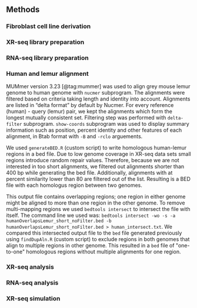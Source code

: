 ## Methods

### Fibroblast cell line derivation

### XR-seq library preparation

### RNA-seq library preparation

### Human and lemur alignment

MUMmer version 3.23 [@tag:mummer] was used to align grey mouse lemur genome to human genome with `nucmer` subprogram. 
The alignments were filtered based on criteria taking length and identity into account.
Alignments are listed in “delta format” by default by Nucmer.
For every reference (human) - query (lemur) pair, we kept the alignments which form the longest mutually consistent set. 
Filtering step was performed with `delta-filter` subprogram.
`show-coords` subprogram was used to display summary information such as position, percent identity and other features of each alignment, in Btab format with `-B` and `-rclo` arguements.

We used `generateBED.R` (custom script) to write homologous human-lemur regions in a bed file. 
Due to low genome coverage in XR-seq data sets small regions introduce random repair values. 
Therefore, because we are not interested in too short alignments, we filtered out alignments shorter than 400 bp while generating the bed file. 
Additionally, alignments with at percent similarity lower than 80 are filtered out of the list. 
Resulting is a BED file with each homologus region between two genomes. 

This output file contains overlapping regions; one region in either genome might be aligned to more than one region in the other genome. 
To remove multi-mapping regions we used `bedtools intersect` to intersect the file with itself. 
The command line we used was: `bedtools intersect -wo -s -a humanOverlapsLemur_short_noFilter.bed -b humanOverlapsLemur_short_noFilter.bed > human_intersect.txt`. 
We compared this intersected output file to the `bed` file generated previously using `findDupAln.R` (custom script) to exclude regions in both genomes that align to multiple regions in other genome.
This resulted in a `bed` file of "one-to-one" homologous regions without multiple alignments for one region. 


### XR-seq analysis

### RNA-seq analysis

### XR-seq simulation



